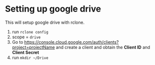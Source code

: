 # Setting up google drive

This will setup google drive with rclone.

1. run `rclone config`
2. scope = `drive` 
3. Go to https://console.cloud.google.com/auth/clients?project=projectName and create a client and obtain the **Client ID** and **Client Secret**
4. run `mkdir ~/Drive`
